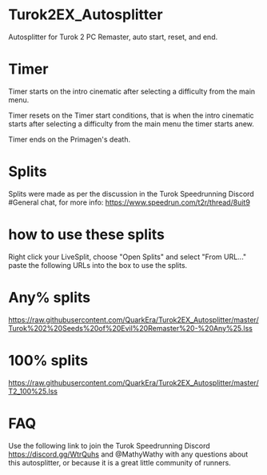 # Turok2EX_Autosplitter
Autosplitter for Turok 2 PC Remaster, auto start, reset, and end.

	

# Timer
		
Timer starts on the intro cinematic after selecting a difficulty from the main menu.

Timer resets on the Timer start conditions, that is when the intro cinematic starts after selecting a difficulty from the main menu the timer starts anew.

Timer ends on the Primagen's death.

# Splits
		
Splits were made as per the discussion in the Turok Speedrunning Discord #General chat, for more info: https://www.speedrun.com/t2r/thread/8uit9

# how to use these splits
Right click your LiveSplit, choose "Open Splits" and select "From URL..." paste the following URLs into the box to use the splits. 

# Any% splits
https://raw.githubusercontent.com/QuarkEra/Turok2EX_Autosplitter/master/Turok%202%20Seeds%20of%20Evil%20Remaster%20-%20Any%25.lss

# 100% splits
https://raw.githubusercontent.com/QuarkEra/Turok2EX_Autosplitter/master/T2_100%25.lss

# FAQ
Use the following link to join the Turok Speedrunning Discord https://discord.gg/WtrQuhs and @MathyWathy with any questions about this autosplitter, or because it is a great little community of runners.
